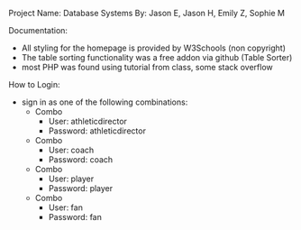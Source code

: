 Project Name: Database Systems
By: Jason E, Jason H, Emily Z, Sophie M

Documentation:
- All styling for the homepage is provided by W3Schools (non copyright)
- The table sorting functionality was a free addon via github (Table Sorter)
- most PHP was found using tutorial from class, some stack overflow

How to Login:
- sign in as one of the following combinations:
	- Combo
		- User: athleticdirector
		- Password: athleticdirector
	- Combo
		- User: coach
		- Password: coach
	- Combo
		- User: player
		- Password: player
	- Combo
		- User: fan
		- Password: fan